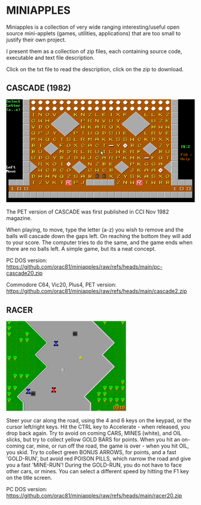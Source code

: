 # MINIAPPLES

Miniapples is a collection of very wide ranging interesting/useful open source mini-applets (games, utilities, applications) that are too small to justify their own project.

I present them as a collection of zip files, each containing source code, executable and text file description.

Click on the txt file to read the description, click on the zip to download.

## CASCADE (1982)

<img src="https://github.com/orac81/miniapples/blob/main/pc-cascade-screen.png">

The PET version of CASCADE was first published in CCI Nov 1982 magazine.

When playing, to  move, type the letter (a-z) you wish to remove and the balls will cascade
down the gaps left. On reaching the bottom they will add to your score. 
The computer tries to do the same, and the game ends when there are no balls left.
A simple game, but its a neat concept.

PC DOS version:
<https://github.com/orac81/miniapples/raw/refs/heads/main/pc-cascade20.zip>

Commodore C64, Vic20, Plus4, PET version:
<https://github.com/orac81/miniapples/raw/refs/heads/main/cascade2.zip>



## RACER

<img src ="https://github.com/orac81/miniapples/blob/main/racer-screen1.png">


Steer your car along the road, using the 4
and 6 keys on the keypad, or the cursor left/right keys. Hit the
CTRL key to Accelerate - when released, you drop back again.
Try to avoid on coming CARS, MINES (white), and OIL slicks, but
try to collect yellow GOLD BARS for points. When you hit an
on-coming car, mine, or run off the road, the game is over - when
you hit OIL, you skid. Try to collect green BONUS ARROWS, for
points, and a fast 'GOLD-RUN', but avoid red POISON PILLS, which
narrow the road and give you a fast 'MINE-RUN'!
During the GOLD-RUN, you do not have to face other cars, or mines.
You can select a different speed by hitting the F1 key on the title
screen.

PC DOS version:
<https://github.com/orac81/miniapples/raw/refs/heads/main/racer20.zip>

